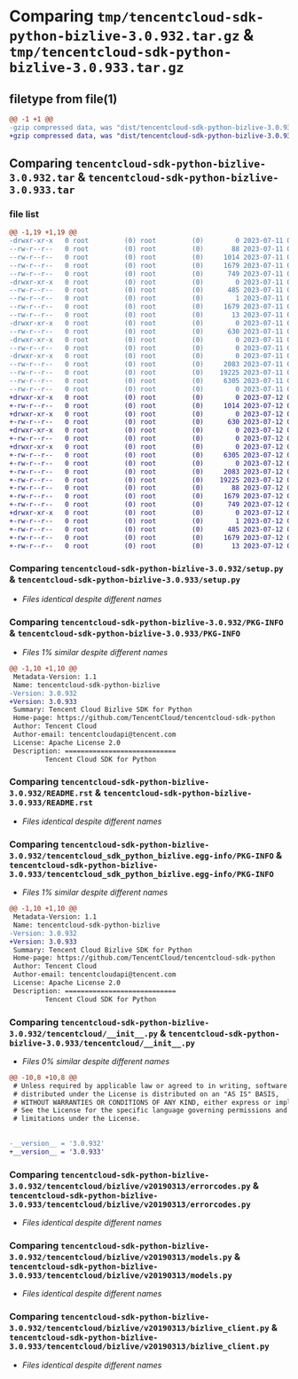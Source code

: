 # Comparing `tmp/tencentcloud-sdk-python-bizlive-3.0.932.tar.gz` & `tmp/tencentcloud-sdk-python-bizlive-3.0.933.tar.gz`

## filetype from file(1)

```diff
@@ -1 +1 @@
-gzip compressed data, was "dist/tencentcloud-sdk-python-bizlive-3.0.932.tar", last modified: Tue Jul 11 00:31:24 2023, max compression
+gzip compressed data, was "dist/tencentcloud-sdk-python-bizlive-3.0.933.tar", last modified: Wed Jul 12 00:20:05 2023, max compression
```

## Comparing `tencentcloud-sdk-python-bizlive-3.0.932.tar` & `tencentcloud-sdk-python-bizlive-3.0.933.tar`

### file list

```diff
@@ -1,19 +1,19 @@
-drwxr-xr-x   0 root         (0) root         (0)        0 2023-07-11 00:31:24.000000 tencentcloud-sdk-python-bizlive-3.0.932/
--rw-r--r--   0 root         (0) root         (0)       88 2023-07-11 00:31:24.000000 tencentcloud-sdk-python-bizlive-3.0.932/setup.cfg
--rw-r--r--   0 root         (0) root         (0)     1014 2023-07-11 00:31:23.000000 tencentcloud-sdk-python-bizlive-3.0.932/setup.py
--rw-r--r--   0 root         (0) root         (0)     1679 2023-07-11 00:31:24.000000 tencentcloud-sdk-python-bizlive-3.0.932/PKG-INFO
--rw-r--r--   0 root         (0) root         (0)      749 2023-07-11 00:31:23.000000 tencentcloud-sdk-python-bizlive-3.0.932/README.rst
-drwxr-xr-x   0 root         (0) root         (0)        0 2023-07-11 00:31:24.000000 tencentcloud-sdk-python-bizlive-3.0.932/tencentcloud_sdk_python_bizlive.egg-info/
--rw-r--r--   0 root         (0) root         (0)      485 2023-07-11 00:31:23.000000 tencentcloud-sdk-python-bizlive-3.0.932/tencentcloud_sdk_python_bizlive.egg-info/SOURCES.txt
--rw-r--r--   0 root         (0) root         (0)        1 2023-07-11 00:31:23.000000 tencentcloud-sdk-python-bizlive-3.0.932/tencentcloud_sdk_python_bizlive.egg-info/dependency_links.txt
--rw-r--r--   0 root         (0) root         (0)     1679 2023-07-11 00:31:23.000000 tencentcloud-sdk-python-bizlive-3.0.932/tencentcloud_sdk_python_bizlive.egg-info/PKG-INFO
--rw-r--r--   0 root         (0) root         (0)       13 2023-07-11 00:31:23.000000 tencentcloud-sdk-python-bizlive-3.0.932/tencentcloud_sdk_python_bizlive.egg-info/top_level.txt
-drwxr-xr-x   0 root         (0) root         (0)        0 2023-07-11 00:31:23.000000 tencentcloud-sdk-python-bizlive-3.0.932/tencentcloud/
--rw-r--r--   0 root         (0) root         (0)      630 2023-07-11 00:31:23.000000 tencentcloud-sdk-python-bizlive-3.0.932/tencentcloud/__init__.py
-drwxr-xr-x   0 root         (0) root         (0)        0 2023-07-11 00:31:23.000000 tencentcloud-sdk-python-bizlive-3.0.932/tencentcloud/bizlive/
--rw-r--r--   0 root         (0) root         (0)        0 2023-07-11 00:31:23.000000 tencentcloud-sdk-python-bizlive-3.0.932/tencentcloud/bizlive/__init__.py
-drwxr-xr-x   0 root         (0) root         (0)        0 2023-07-11 00:31:24.000000 tencentcloud-sdk-python-bizlive-3.0.932/tencentcloud/bizlive/v20190313/
--rw-r--r--   0 root         (0) root         (0)     2083 2023-07-11 00:31:23.000000 tencentcloud-sdk-python-bizlive-3.0.932/tencentcloud/bizlive/v20190313/errorcodes.py
--rw-r--r--   0 root         (0) root         (0)    19225 2023-07-11 00:31:23.000000 tencentcloud-sdk-python-bizlive-3.0.932/tencentcloud/bizlive/v20190313/models.py
--rw-r--r--   0 root         (0) root         (0)     6305 2023-07-11 00:31:23.000000 tencentcloud-sdk-python-bizlive-3.0.932/tencentcloud/bizlive/v20190313/bizlive_client.py
--rw-r--r--   0 root         (0) root         (0)        0 2023-07-11 00:31:23.000000 tencentcloud-sdk-python-bizlive-3.0.932/tencentcloud/bizlive/v20190313/__init__.py
+drwxr-xr-x   0 root         (0) root         (0)        0 2023-07-12 00:20:05.000000 tencentcloud-sdk-python-bizlive-3.0.933/
+-rw-r--r--   0 root         (0) root         (0)     1014 2023-07-12 00:20:05.000000 tencentcloud-sdk-python-bizlive-3.0.933/setup.py
+drwxr-xr-x   0 root         (0) root         (0)        0 2023-07-12 00:20:05.000000 tencentcloud-sdk-python-bizlive-3.0.933/tencentcloud/
+-rw-r--r--   0 root         (0) root         (0)      630 2023-07-12 00:20:05.000000 tencentcloud-sdk-python-bizlive-3.0.933/tencentcloud/__init__.py
+drwxr-xr-x   0 root         (0) root         (0)        0 2023-07-12 00:20:05.000000 tencentcloud-sdk-python-bizlive-3.0.933/tencentcloud/bizlive/
+-rw-r--r--   0 root         (0) root         (0)        0 2023-07-12 00:20:05.000000 tencentcloud-sdk-python-bizlive-3.0.933/tencentcloud/bizlive/__init__.py
+drwxr-xr-x   0 root         (0) root         (0)        0 2023-07-12 00:20:05.000000 tencentcloud-sdk-python-bizlive-3.0.933/tencentcloud/bizlive/v20190313/
+-rw-r--r--   0 root         (0) root         (0)     6305 2023-07-12 00:20:05.000000 tencentcloud-sdk-python-bizlive-3.0.933/tencentcloud/bizlive/v20190313/bizlive_client.py
+-rw-r--r--   0 root         (0) root         (0)        0 2023-07-12 00:20:05.000000 tencentcloud-sdk-python-bizlive-3.0.933/tencentcloud/bizlive/v20190313/__init__.py
+-rw-r--r--   0 root         (0) root         (0)     2083 2023-07-12 00:20:05.000000 tencentcloud-sdk-python-bizlive-3.0.933/tencentcloud/bizlive/v20190313/errorcodes.py
+-rw-r--r--   0 root         (0) root         (0)    19225 2023-07-12 00:20:05.000000 tencentcloud-sdk-python-bizlive-3.0.933/tencentcloud/bizlive/v20190313/models.py
+-rw-r--r--   0 root         (0) root         (0)       88 2023-07-12 00:20:05.000000 tencentcloud-sdk-python-bizlive-3.0.933/setup.cfg
+-rw-r--r--   0 root         (0) root         (0)     1679 2023-07-12 00:20:05.000000 tencentcloud-sdk-python-bizlive-3.0.933/PKG-INFO
+-rw-r--r--   0 root         (0) root         (0)      749 2023-07-12 00:20:05.000000 tencentcloud-sdk-python-bizlive-3.0.933/README.rst
+drwxr-xr-x   0 root         (0) root         (0)        0 2023-07-12 00:20:05.000000 tencentcloud-sdk-python-bizlive-3.0.933/tencentcloud_sdk_python_bizlive.egg-info/
+-rw-r--r--   0 root         (0) root         (0)        1 2023-07-12 00:20:05.000000 tencentcloud-sdk-python-bizlive-3.0.933/tencentcloud_sdk_python_bizlive.egg-info/dependency_links.txt
+-rw-r--r--   0 root         (0) root         (0)      485 2023-07-12 00:20:05.000000 tencentcloud-sdk-python-bizlive-3.0.933/tencentcloud_sdk_python_bizlive.egg-info/SOURCES.txt
+-rw-r--r--   0 root         (0) root         (0)     1679 2023-07-12 00:20:05.000000 tencentcloud-sdk-python-bizlive-3.0.933/tencentcloud_sdk_python_bizlive.egg-info/PKG-INFO
+-rw-r--r--   0 root         (0) root         (0)       13 2023-07-12 00:20:05.000000 tencentcloud-sdk-python-bizlive-3.0.933/tencentcloud_sdk_python_bizlive.egg-info/top_level.txt
```

### Comparing `tencentcloud-sdk-python-bizlive-3.0.932/setup.py` & `tencentcloud-sdk-python-bizlive-3.0.933/setup.py`

 * *Files identical despite different names*

### Comparing `tencentcloud-sdk-python-bizlive-3.0.932/PKG-INFO` & `tencentcloud-sdk-python-bizlive-3.0.933/PKG-INFO`

 * *Files 1% similar despite different names*

```diff
@@ -1,10 +1,10 @@
 Metadata-Version: 1.1
 Name: tencentcloud-sdk-python-bizlive
-Version: 3.0.932
+Version: 3.0.933
 Summary: Tencent Cloud Bizlive SDK for Python
 Home-page: https://github.com/TencentCloud/tencentcloud-sdk-python
 Author: Tencent Cloud
 Author-email: tencentcloudapi@tencent.com
 License: Apache License 2.0
 Description: ============================
         Tencent Cloud SDK for Python
```

### Comparing `tencentcloud-sdk-python-bizlive-3.0.932/README.rst` & `tencentcloud-sdk-python-bizlive-3.0.933/README.rst`

 * *Files identical despite different names*

### Comparing `tencentcloud-sdk-python-bizlive-3.0.932/tencentcloud_sdk_python_bizlive.egg-info/PKG-INFO` & `tencentcloud-sdk-python-bizlive-3.0.933/tencentcloud_sdk_python_bizlive.egg-info/PKG-INFO`

 * *Files 1% similar despite different names*

```diff
@@ -1,10 +1,10 @@
 Metadata-Version: 1.1
 Name: tencentcloud-sdk-python-bizlive
-Version: 3.0.932
+Version: 3.0.933
 Summary: Tencent Cloud Bizlive SDK for Python
 Home-page: https://github.com/TencentCloud/tencentcloud-sdk-python
 Author: Tencent Cloud
 Author-email: tencentcloudapi@tencent.com
 License: Apache License 2.0
 Description: ============================
         Tencent Cloud SDK for Python
```

### Comparing `tencentcloud-sdk-python-bizlive-3.0.932/tencentcloud/__init__.py` & `tencentcloud-sdk-python-bizlive-3.0.933/tencentcloud/__init__.py`

 * *Files 0% similar despite different names*

```diff
@@ -10,8 +10,8 @@
 # Unless required by applicable law or agreed to in writing, software
 # distributed under the License is distributed on an "AS IS" BASIS,
 # WITHOUT WARRANTIES OR CONDITIONS OF ANY KIND, either express or implied.
 # See the License for the specific language governing permissions and
 # limitations under the License.
 
 
-__version__ = '3.0.932'
+__version__ = '3.0.933'
```

### Comparing `tencentcloud-sdk-python-bizlive-3.0.932/tencentcloud/bizlive/v20190313/errorcodes.py` & `tencentcloud-sdk-python-bizlive-3.0.933/tencentcloud/bizlive/v20190313/errorcodes.py`

 * *Files identical despite different names*

### Comparing `tencentcloud-sdk-python-bizlive-3.0.932/tencentcloud/bizlive/v20190313/models.py` & `tencentcloud-sdk-python-bizlive-3.0.933/tencentcloud/bizlive/v20190313/models.py`

 * *Files identical despite different names*

### Comparing `tencentcloud-sdk-python-bizlive-3.0.932/tencentcloud/bizlive/v20190313/bizlive_client.py` & `tencentcloud-sdk-python-bizlive-3.0.933/tencentcloud/bizlive/v20190313/bizlive_client.py`

 * *Files identical despite different names*

